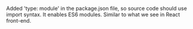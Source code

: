 Added 'type: module' in the package.json file, so source code should use import syntax.
It enables ES6 modules. Similar to what we see in React front-end.
